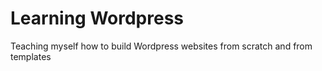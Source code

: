 # Learning Wordpress

Teaching myself how to build Wordpress websites from scratch and from templates